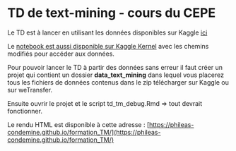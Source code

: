# TD de text-mining - cours du CEPE

Le TD est à lancer en utilisant les données disponibles sur Kaggle [ici](https://www.kaggle.com/arifelk/french-press-articles)

Le [notebook est aussi disponible sur Kaggle Kernel](https://www.kaggle.com/arifelk/td-text-mining) avec les chemins modifiés pour accéder aux données.

Pour pouvoir lancer le TD à partir des données sans erreur il faut créer un projet qui contient un dossier **data_text_mining** dans lequel vous placerez tous les fichiers de données contenus dans le zip télécharger sur Kaggle ou sur weTransfer.

Ensuite ouvrir le projet et le script td_tm_debug.Rmd => tout devrait fonctionner.

Le rendu HTML est disponible à cette adresse : [https://phileas-condemine.github.io/formation_TM/](https://phileas-condemine.github.io/formation_TM/)